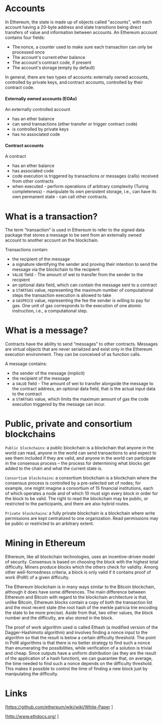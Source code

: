# Accounts

In Ethereum, the state is made up of objects called "accounts", with each account having a 20-byte address and state transitions being direct transfers of value and information between accounts. An Ethereum account contains four fields: 
* The nonce, a counter used to make sure each transaction can only be processed once 
* The account's current ether balance
* The account's contract code, if present
* The account's storage (empty by default)
 
In general, there are two types of accounts: externally owned accounts, controlled by private keys, and contract accounts, controlled by their contract code.

#### Externally owned accounts (EOAs)
An externally controlled account
* has an ether balance
* can send transactions (ether transfer or trigger contract code)
* is controlled by private keys
* has no associated code

#### Contract accounts
A contract 
* has an ether balance
* has associated code
* code execution is triggered by transactions or messages (calls) received from other contracts
* when executed - perform operations of arbitrary complexity (Turing completeness) - manipulate its own persistent storage, i.e., can have its own permanent state - can call other contracts.

# What is a transaction?
The term “transaction” is used in Ethereum to refer to the signed data package that stores a message to be sent from an externally owned account to another account on the blockchain.

Transactions contain:
* the recipient of the message
* a signature identifying the sender and proving their intention to send the message via the blockchain to the recipient
* `VALUE` field - The amount of wei to transfer from the sender to the recipient
* an optional data field, which can contain the message sent to a contract
* a `STARTGAS` value, representing the maximum number of computational steps the transaction execution is allowed to take
* a `GASPRICE` value, representing the fee the sender is willing to pay for gas. One unit of gas corresponds to the execution of one atomic instruction, i.e., a computational step.
 
# What is a message?
Contracts have the ability to send “messages” to other contracts. Messages are virtual objects that are never serialized and exist only in the Ethereum execution environment. They can be conceived of as function calls.

A message contains:
* the sender of the message (implicit)
* the recipient of the message
* a ``VALUE`` field - The amount of wei to transfer alongside the message to the contract address,
an optional data field, that is the actual input data to the contract
* a `STARTGAS` value, which limits the maximum amount of gas the code execution triggered by the message can incur.

# Public, private and consortium blockchains
`Public blockchains`: a public blockchain is a blockchain that anyone in the world can read, anyone in the world can send transactions to and expect to see them included if they are valid, and anyone in the world can participate in the consensus process – the process for determining what blocks get added to the chain and what the current state is. 

`Consortium blockchains`: a consortium blockchain is a blockchain where the consensus process is controlled by a pre-selected set of nodes; for example, one might imagine a consortium of 15 financial institutions, each of which operates a node and of which 10 must sign every block in order for the block to be valid. The right to read the blockchain may be public, or restricted to the participants, and there are also hybrid routes.

`Private blockchains`: a fully private blockchain is a blockchain where write permissions are kept centralized to one organization. Read permissions may be public or restricted to an arbitrary extent.


# Mining in Ethereum 

Ethereum, like all blockchain technologies, uses an incentive-driven model of security. Consensus is based on choosing the block with the highest total difficulty. Miners produce blocks which the others check for validity. Among other well-formedness criteria, a block is only valid if it contains proof of work (PoW) of a given difficulty. 

The Ethereum blockchain is in many ways similar to the Bitcoin blockchain, although it does have some differences. The main difference between Ethereum and Bitcoin with regard to the blockchain architecture is that, unlike Bitcoin, Ethereum blocks contain a copy of both the transaction list and the most recent state (the root hash of the merkle patricia trie encoding the state to be more precise). Aside from that, two other values, the block number and the difficulty, are also stored in the block. 

The proof of work algorithm used is called Ethash (a modified version of the Dagger-Hashimoto algorithm) and involves finding a nonce input to the algorithm so that the result is below a certain difficulty threshold. The point in PoW algorithms is that there is no better strategy to find such a nonce than enumerating the possibilities, while verification of a solution is trivial and cheap. Since outputs have a uniform distribution (as they are the result of the application of a hash function), we can guarantee that, on average, the time needed to find such a nonce depends on the difficulty threshold. This makes it possible to control the time of finding a new block just by manipulating the difficulty. 

# Links
[https://github.com/ethereum/wiki/wiki/White-Paper ]

[http://www.ethdocs.org/  ]
